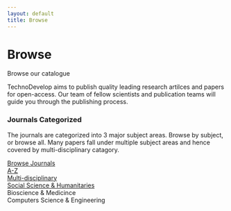 ```yaml
---
layout: default
title: Browse
---
```


<div class="jumbotron browse">
  <h1 class="display-3">Browse</h1>
  <p class="lead">
    Browse our catalogue
  </p>
</div>

<div class="docs-section container">
    <p class="lead">TechnoDevelop aims to publish quality leading research artilces and papers for open-access. Our team of fellow scientists and publication teams will guide you through the publishing process.</p>
</div>

<div class="docs-section container">
    <h3 class="display-6">Journals Categorized</h3>
    <p class="lead">The journals are categorized into 3 major subject areas. Browse by subject, or browse all. Many papers fall under multiple subject areas and hence covered by multi-disciplinary catagory. </p>
    <div class="row">
        <div class="col-lg-3 h-100">
            <a href="{{ site.baseurl }}/browse/all/">
                <div class="bs-componet">
                    <div class="alert alert-dismissible alert-danger">
                        Browse Journals
                        <br>
                        A-Z
                    </div>
                </div>
            </a>
        </div>
        <div class="col-lg-3 h-100">
            <a href="{{site.baseurl}}/browse/multidisciplinary/">
                <div class="bs-componet">
                    <div class="alert alert-dismissible alert-secondary">
                        Multi-disciplinary<br>
                    </div>
                </div>
            </a>
        </div>
        <div class="col-lg-3 h-100">
            <a href="{{site.baseurl}}/browse/social-science-&-humanitaries/">
                <div class="bs-componet">
                    <div class="alert alert-dismissible alert-warning">
                        Social Science & Humanitaries
                    </div>
                </div>
            </a>
        </div>
        <div class="col-lg-3 h-100">
            <div class="bs-componet">
                <div class="alert alert-dismissible alert-info">
                    Bioscience & Medicince
                </div>
            </div>
        </div>
        <div class="col-lg-3 h-100">
            <div class="bs-componet">
                <div class="alert alert-dismissible alert-success">
                    Computers Science & Engineering
                </div>
            </div>
        </div>
    </div>
</div>